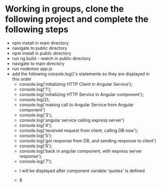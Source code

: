# Working in groups, clone the following project and complete the following steps

* npm install in main directory
* navigate to public directory
* npm install in public directory
* run ng build --watch in public directory
* navigate to main directory
* run nodemon app.js
* add the following console.log()'s statements so they are displayed in this order
    * console.log('initializing HTTP Client in Angular Service');
    * console.log('1');
    * console.log('initializing HTTP Service in Angular component');
    * console.log(2);
    * console.log('making call to Angular Service from Angular component')
    * console.log('3');
    * console.log('angular service calling express server')
    * console.log('4');
    * console.log('received request from client, calling DB now');
    * console.log('5');
    * console.log('got response from DB, and sending response to client')
    * console.log('6');
    * console.log('back in angular component, with express server response');
    * console.log('7');
    * <p>I will be displayed after component variable 'quotes' is defined</p>
    * <p>8</p>